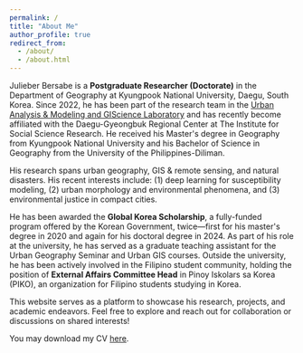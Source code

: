 ```yaml
---
permalink: /
title: "About Me"
author_profile: true
redirect_from: 
  - /about/
  - /about.html
---
```


Julieber Bersabe is a **Postgraduate Researcher (Doctorate)** in the Department of Geography at Kyungpook National University, Daegu, South Korea. Since 2022, he has been part of the research team in the [Urban Analysis & Modeling and GIScience Laboratory](https://ual.knu.ac.kr) and has recently become affiliated with the Daegu-Gyeongbuk Regional Center at The Institute for Social Science Research. He received his Master's degree in Geography from Kyungpook National University and his Bachelor of Science in Geography from the University of the Philippines-Diliman.

His research spans urban geography, GIS & remote sensing, and natural disasters. His recent interests include: (1) deep learning for susceptibility modeling, (2) urban morphology and environmental phenomena, and (3) environmental justice in compact cities.

He has been awarded the **Global Korea Scholarship**, a fully-funded program offered by the Korean Government, twice—first for his master's degree in 2020 and again for his doctoral degree in 2024. As part of his role at the university, he has served as a graduate teaching assistant for the Urban Geography Seminar and Urban GIS courses. Outside the university, he has been actively involved in the Filipino student community, holding the position of **External Affairs Committee Head** in Pinoy Iskolars sa Korea (PIKO), an organization for Filipino students studying in Korea.

This website serves as a platform to showcase his research, projects, and academic endeavors. Feel free to explore and reach out for collaboration or discussions on shared interests!

  You may download my CV <a href="{{ base_path }}\files\CV_Julieber Bersabe.pdf">here</a>.
